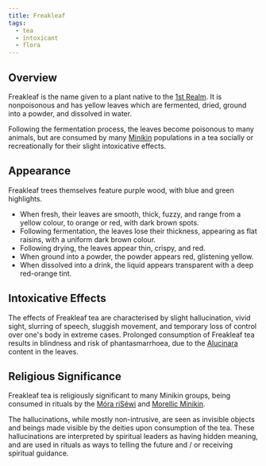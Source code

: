 ```yaml
---
title: Freakleaf
tags:
  - tea
  - intoxicant
  - flora
---
```

## Overview
Freakleaf is the name given to a plant native to the [1st Realm](locations/1st-realm.md). It is nonpoisonous and has yellow leaves which are fermented, dried, ground into a powder, and dissolved in water. 

Following the fermentation process, the leaves become poisonous to many animals, but are consumed by many [Minikin](species/fauna/minikin.md) populations in a tea socially or recreationally for their slight intoxicative effects.

## Appearance
Freakleaf trees themselves feature purple wood, with blue and green highlights.

- When fresh, their leaves are smooth, thick, fuzzy, and range from a yellow colour, to orange or red, with dark brown spots.
- Following fermentation, the leaves lose their thickness, appearing as flat raisins, with a uniform dark brown colour.
- Following drying, the leaves appear thin, crispy, and red.
- When ground into a powder, the powder appears red, glistening yellow.
- When dissolved into a drink, the liquid appears transparent with a deep red-orange tint.

## Intoxicative Effects
The effects of Freakleaf tea are characterised by slight hallucination, vivid sight, slurring of speech, sluggish movement, and temporary loss of control over one's body in extreme cases. Prolonged consumption of Freakleaf tea results in blindness and risk of phantasmarrhoea, due to the [Alucinara](phenomena/alucinara.md) content in the leaves.

## Religious Significance
Freakleaf tea is religiously significant to many Minikin groups, being consumed in rituals by the [Móra riSéwi](groups/mora-risewi-tribe.md) and [Morellic Minikin](groups/morellic-minikin.md).

The hallucinations, while mostly non-intrusive, are seen as invisible objects and beings made visible by the deities upon consumption of the tea. These hallucinations are interpreted by spiritual leaders as having hidden meaning, and are used in rituals as ways to telling the future and / or receiving spiritual guidance.